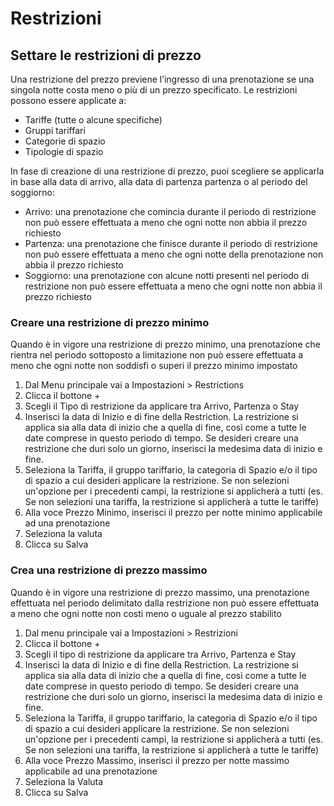 # Restrizioni

## Settare le restrizioni di prezzo

Una restrizione del prezzo previene l’ingresso di una prenotazione se una singola notte costa meno o più di un prezzo specificato. Le restrizioni possono essere applicate a:

* Tariffe (tutte o alcune specifiche)
* Gruppi tariffari
* Categorie di spazio
* Tipologie di spazio

In fase di creazione di una restrizione di prezzo, puoi scegliere se applicarla in base alla data di arrivo, alla data di partenza partenza o al periodo del soggiorno:

* Arrivo: una prenotazione che comincia durante il periodo di restrizione non può essere effettuata a meno che ogni notte non abbia il prezzo richiesto
* Partenza: una prenotazione che finisce durante il periodo di restrizione non può essere effettuata a meno che ogni notte della prenotazione non abbia il prezzo richiesto
* Soggiorno: una prenotazione con alcune notti presenti nel periodo di restrizione non può essere effettuata a meno che ogni notte non abbia il prezzo richiesto

### Creare una restrizione di prezzo minimo

Quando è in vigore una restrizione di prezzo minimo, una prenotazione che rientra nel periodo sottoposto a limitazione non può essere effettuata a meno che ogni notte non soddisfi o superi il prezzo minimo impostato

1. Dal Menu principale vai a Impostazioni > Restrictions
2. Clicca il bottone +
3. Scegli il Tipo di restrizione da applicare tra Arrivo, Partenza o Stay
4. Inserisci la data di Inizio e di fine della Restriction. La restrizione si applica sia alla data di inizio che a quella di fine, così come a tutte le date comprese in questo periodo di tempo. Se desideri creare una restrizione che duri solo un giorno, inserisci la medesima data di inizio e fine.
5. Seleziona la Tariffa, il gruppo tariffario, la categoria di Spazio e/o il tipo di spazio a cui desideri applicare la restrizione. Se non selezioni un'opzione per i precedenti campi, la restrizione si applicherà a tutti (es. Se non selezioni una tariffa, la restrizione si applicherà a tutte le tariffe)
6. Alla voce Prezzo Minimo, inserisci il prezzo per notte minimo applicabile ad una prenotazione
7. Seleziona la valuta
8. Clicca su Salva

### Crea una restrizione di prezzo massimo

Quando è in vigore una restrizione di prezzo massimo, una prenotazione effettuata nel periodo delimitato dalla restrizione non può essere effettuata a meno che ogni notte non costi meno o uguale al prezzo stabilito

1. Dal menu principale vai a Impostazioni > Restrizioni
2. Clicca il bottone +
3. Scegli il tipo di restrizione da applicare tra Arrivo, Partenza e Stay
4. Inserisci la data di Inizio e di fine della Restriction. La restrizione si applica sia alla data di inizio che a quella di fine, così come a tutte le date comprese in questo periodo di tempo. Se desideri creare una restrizione che duri solo un giorno, inserisci la medesima data di inizio e fine.
5. Seleziona la Tariffa, il gruppo tariffario, la categoria di Spazio e/o il tipo di spazio a cui desideri applicare la restrizione. Se non selezioni un'opzione per i precedenti campi, la restrizione si applicherà a tutti (es. Se non selezioni una tariffa, la restrizione si applicherà a tutte le tariffe)
6. Alla voce Prezzo Massimo, inserisci il prezzo per notte massimo applicabile ad una prenotazione
7. Seleziona la Valuta
8. Clicca su Salva
